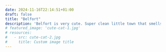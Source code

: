 ```yaml
---
date: 2024-11-16T22:14:51+01:00
draft: false
title: "Belfort"
description: 'Belfort is very cute. Super clean little town that smells of flowers ​everywhere (at least in the summertime). Walk along Savoureuse river ​was very picturesque.'
# featured_image: 'cute-cat-1.jpg'
# resources:
#   - src: cute-cat-2.jpg
#     title: Custom image title
---
```

